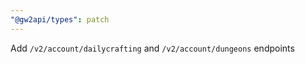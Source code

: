 ```yaml
---
"@gw2api/types": patch
---
```


Add `/v2/account/dailycrafting` and `/v2/account/dungeons` endpoints
